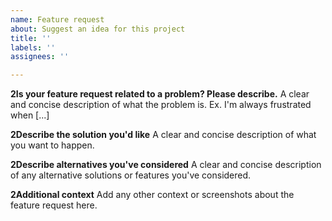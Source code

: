 ```yaml
---
name: Feature request
about: Suggest an idea for this project
title: ''
labels: ''
assignees: ''

---
```


**2Is your feature request related to a problem? Please describe.**
A clear and concise description of what the problem is. Ex. I'm always frustrated when [...]

**2Describe the solution you'd like**
A clear and concise description of what you want to happen.

**2Describe alternatives you've considered**
A clear and concise description of any alternative solutions or features you've considered.

**2Additional context**
Add any other context or screenshots about the feature request here.
